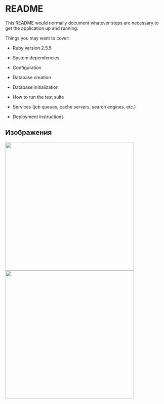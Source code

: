 # README

This README would normally document whatever steps are necessary to get the
application up and running.

Things you may want to cover:

* Ruby version 2.5.5

* System dependencies

* Configuration

* Database creation

* Database initialization

* How to run the test suite

* Services (job queues, cache servers, search engines, etc.)

* Deployment instructions

## Изображения
[<img src="https://live.staticflickr.com/65535/48529159686_21adf3f314_k.jpg" width=405>](https://live.staticflickr.com/65535/48529159686_21adf3f314_k.jpg)
[<img src="https://live.staticflickr.com/65535/48529316717_e6d7c661c1_z.jpg" width=405>](https://live.staticflickr.com/65535/48529316717_e6d7c661c1_z.jpg)
